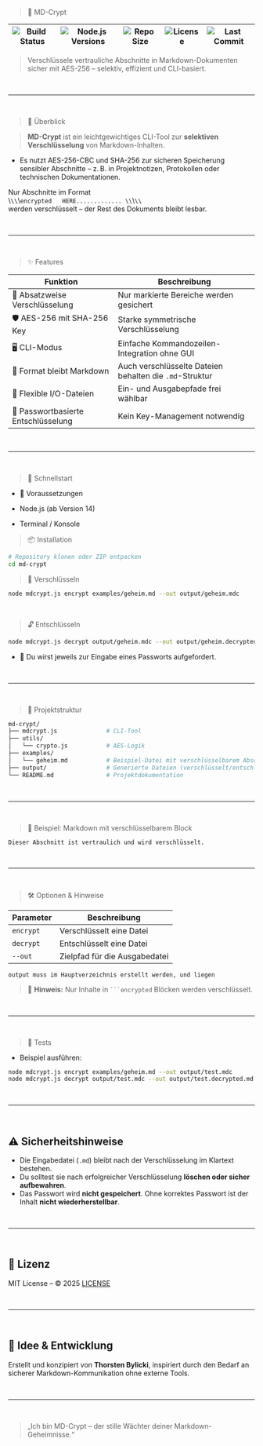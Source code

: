 > 🔐 MD-Crypt

| ![Build Status](https://github.com/bylickilabs/MD-Crypter/actions/workflows/main.yml/badge.svg) | ![Node.js Versions](https://img.shields.io/badge/node-18.x%7C%2020.x-brightgreen) | ![Repo Size](https://img.shields.io/github/repo-size/bylickilabs/MD-Crypter) | ![License](https://img.shields.io/github/license/bylickilabs/MD-Crypter) | ![Last Commit](https://img.shields.io/github/last-commit/bylickilabs/MD-Crypter) |
|---|---|---|---|---|

> Verschlüssele vertrauliche Abschnitte in Markdown-Dokumenten sicher mit AES-256 – selektiv, effizient und CLI-basiert.

<br>

---

<br>

> 📌 Überblick

> **MD-Crypt** ist ein leichtgewichtiges CLI-Tool zur **selektiven Verschlüsselung** von Markdown-Inhalten. 
  - Es nutzt AES-256-CBC und SHA-256 zur sicheren Speicherung sensibler Abschnitte – z. B. in Projektnotizen, Protokollen oder technischen Dokumentationen.

Nur Abschnitte im Format  
\\`\\`\\`encrypted  
HERE.............
\\`\\`\\`  
werden verschlüsselt – der Rest des Dokuments bleibt lesbar.

<br>

---

<br>

> ✨ Features

| Funktion                          | Beschreibung                                                                 |
|-----------------------------------|------------------------------------------------------------------------------|
| 🔐 Absatzweise Verschlüsselung    | Nur markierte Bereiche werden gesichert                                     |
| 🛡️ AES-256 mit SHA-256 Key        | Starke symmetrische Verschlüsselung                                         |
| 🖥️ CLI-Modus                      | Einfache Kommandozeilen-Integration ohne GUI                                |
| 📄 Format bleibt Markdown         | Auch verschlüsselte Dateien behalten die `.md`-Struktur                     |
| 📁 Flexible I/O-Dateien           | Ein- und Ausgabepfade frei wählbar                                          |
| 🔑 Passwortbasierte Entschlüsselung | Kein Key-Management notwendig                                             |

<br>

---

<br>

> 🚀 Schnellstart
  -  🔧 Voraussetzungen

- Node.js (ab Version 14)
- Terminal / Konsole

> 📦 Installation

```bash
# Repository klonen oder ZIP entpacken
cd md-crypt
```

> 🔐 Verschlüsseln

```bash
node mdcrypt.js encrypt examples/geheim.md --out output/geheim.mdc
```

<br>

> 🔓 Entschlüsseln

```bash
node mdcrypt.js decrypt output/geheim.mdc --out output/geheim.decrypted.md
```

- 🔑 Du wirst jeweils zur Eingabe eines Passworts aufgefordert.

<br>

---

<br>

> 🧱 Projektstruktur

```bash
md-crypt/
├── mdcrypt.js              # CLI-Tool
├── utils/
│   └── crypto.js           # AES-Logik
├── examples/
│   └── geheim.md           # Beispiel-Datei mit verschlüsselbarem Abschnitt
├── output/                 # Generierte Dateien (verschlüsselt/entschlüsselt)
└── README.md               # Projektdokumentation
```

<br>

---

<br>

> 📝 Beispiel: Markdown mit verschlüsselbarem Block

```encrypted
Dieser Abschnitt ist vertraulich und wird verschlüsselt.
```

<br>

---

<br>

> 🛠️ Optionen & Hinweise

| Parameter         | Beschreibung                                |
|-------------------|---------------------------------------------|
| `encrypt`         | Verschlüsselt eine Datei                    |
| `decrypt`         | Entschlüsselt eine Datei                    |
| `--out`           | Zielpfad für die Ausgabedatei               |

```yarn
output muss im Hauptverzeichnis erstellt werden, und liegen
``` 

> 🔐 **Hinweis:** Nur Inhalte in ` ```encrypted ` Blöcken werden verschlüsselt.

<br>

---

<br>

> 🧪 Tests
 - Beispiel ausführen:

```bash
node mdcrypt.js encrypt examples/geheim.md --out output/test.mdc
node mdcrypt.js decrypt output/test.mdc --out output/test.decrypted.md
```

<br>

---

<br>

## ⚠️ Sicherheitshinweise

- Die Eingabedatei (`.md`) bleibt nach der Verschlüsselung im Klartext bestehen.
- Du solltest sie nach erfolgreicher Verschlüsselung **löschen oder sicher aufbewahren**.
- Das Passwort wird **nicht gespeichert**. Ohne korrektes Passwort ist der Inhalt **nicht wiederherstellbar**.

<br>

---

<br>

## 📜 Lizenz

MIT License – © 2025 [LICENSE](LICENSE)

<br>

---

<br>

## 🧠 Idee & Entwicklung

Erstellt und konzipiert von **Thorsten Bylicki**, inspiriert durch den Bedarf an sicherer Markdown-Kommunikation ohne externe Tools.

<br>

---

<br>

> „Ich bin MD-Crypt – der stille Wächter deiner Markdown-Geheimnisse.“
